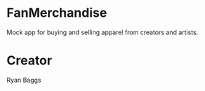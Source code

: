 # FanMerchandise
Mock app for buying and selling apparel from creators and artists.

# Creator
Ryan Baggs
